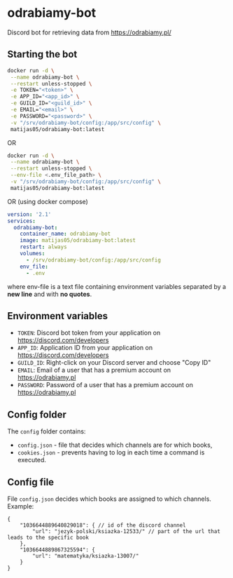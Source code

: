 # odrabiamy-bot

Discord bot for retrieving data from <https://odrabiamy.pl/>

## Starting the bot

```bash
docker run -d \
 --name odrabiamy-bot \
 --restart unless-stopped \
 -e TOKEN="<token>" \
 -e APP_ID="<app_id>" \
 -e GUILD_ID="<guild_id>" \
 -e EMAIL="<email>" \
 -e PASSWORD="<password>" \
 -v "/srv/odrabiamy-bot/config:/app/src/config" \
 matijas05/odrabiamy-bot:latest
```

OR

```bash
docker run -d \
 --name odrabiamy-bot \
 --restart unless-stopped \
 --env-file <.env_file_path> \
 -v "/srv/odrabiamy-bot/config:/app/src/config" \
 matijas05/odrabiamy-bot:latest
```

OR (using docker compose)

```yaml
version: '2.1'
services:
  odrabiamy-bot:
    container_name: odrabiamy-bot
    image: matijas05/odrabiamy-bot:latest
    restart: always
    volumes:
      - /srv/odrabiamy-bot/config:/app/src/config
    env_file:
      - .env
```

where env-file is a text file containing environment variables separated by a **new line** and with **no quotes**.

## Environment variables

- `TOKEN`: Discord bot token from your application on <https://discord.com/developers>
- `APP_ID`: Application ID from your application on <https://discord.com/developers>
- `GUILD_ID`: Right-click on your Discord server and choose "Copy ID"
- `EMAIL`: Email of a user that has a premium account on <https://odrabiamy.pl>
- `PASSWORD`: Password of a user that has a premium account on <https://odrabiamy.pl>

## Config folder

The `config` folder contains:

- `config.json` - file that decides which channels are for which books,
- `cookies.json` - prevents having to log in each time a command is executed.

## Config file
File `config.json` decides which books are assigned to which channels. Example:
```jsonc
{
	"1036644889640829018": { // id of the discord channel
		"url": "jezyk-polski/ksiazka-12533/" // part of the url that leads to the specific book
	},
	"1036644889867325594": {
		"url": "matematyka/ksiazka-13007/"
	}
}
```
